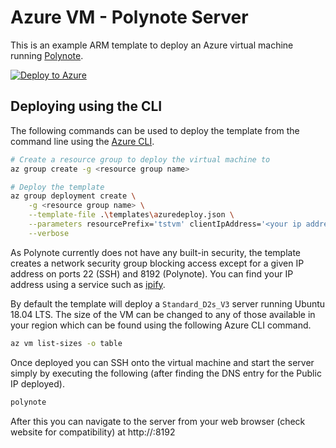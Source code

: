 # Azure VM - Polynote Server

This is an example ARM template to deploy an Azure virtual machine running [Polynote](https://polynote.org/).

[![Deploy to Azure](https://azuredeploy.net/deploybutton.png)](https://azuredeploy.net/)

## Deploying using the CLI

The following commands can be used to deploy the template from the command line using the [Azure CLI](https://docs.microsoft.com/cli/azure/install-azure-cli?view=azure-cli-latest).

```bash
# Create a resource group to deploy the virtual machine to
az group create -g <resource group name>

# Deploy the template
az group deployment create \
    -g <resource group name> \
    --template-file .\templates\azuredeploy.json \
    --parameters resourcePrefix='tstvm' clientIpAddress='<your ip address>' vmAdminUser='<admin username>' vmAdminPass='<admin password>' \
    --verbose
```

As Polynote currently does not have any built-in security, the template creates a network security group blocking access except for a given IP address on ports 22 (SSH) and 8192 (Polynote). You can find your IP address using a service such as [ipify](https://www.ipify.org/).

By default the template will deploy a `Standard_D2s_V3` server running Ubuntu 18.04 LTS. The size of the VM can be changed to any of those available in your region which can be found using the following Azure CLI command.

```bash
az vm list-sizes -o table
```

Once deployed you can SSH onto the virtual machine and start the server simply by executing the following (after finding the DNS entry for the Public IP deployed).

```bash
polynote
```

After this you can navigate to the server from your web browser (check website for compatibility) at http://<fully qualified domain name>:8192
